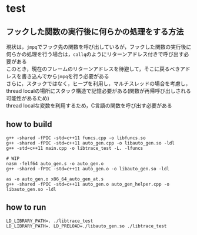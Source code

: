 # test

## フックした関数の実行後に何らかの処理をする方法
現状は，`jmpq`でフック先の関数を呼び出しているが，フックした関数の実行後に何らかの処理を行う場合は，`callq`のようにリターンアドレス付きで呼び出す必要がある  
このとき，現在のフレームのリターンアドレスを待避して，そこに戻るべきアドレスを書き込んでから`jmpq`を行う必要がある  
さらに，スタックではなく，ヒープを利用し，マルチスレッドの場合を考慮し，thread localの場所にスタック構造で記憶必要がある(関数が再帰呼び出しされる可能性があるため)  
thread localな変数を利用するため，C言語の関数を呼び出す必要がある  

## how to build
```
g++ -shared -fPIC -std=c++11 funcs.cpp -o libfuncs.so
g++ -shared -fPIC -std=c++11 auto_gen.cpp -o libauto_gen.so -ldl
g++ -std=c++11 main.cpp -o libtrace_test -L. -lfuncs

# WIP
nasm -felf64 auto_gen.s -o auto_gen.o
g++ -shared -fPIC -std=c++11 auto_gen.o -o libauto_gen.so -ldl

as -o auto_gen.o x86_64_auto_gen_at.s
g++ -shared -fPIC -std=c++11 auto_gen.o auto_gen_helper.cpp -o libauto_gen.so -ldl
```

## how to run
```
LD_LIBRARY_PATH=. ./libtrace_test
LD_LIBRARY_PATH=. LD_PRELOAD=./libauto_gen.so ./libtrace_test
```
